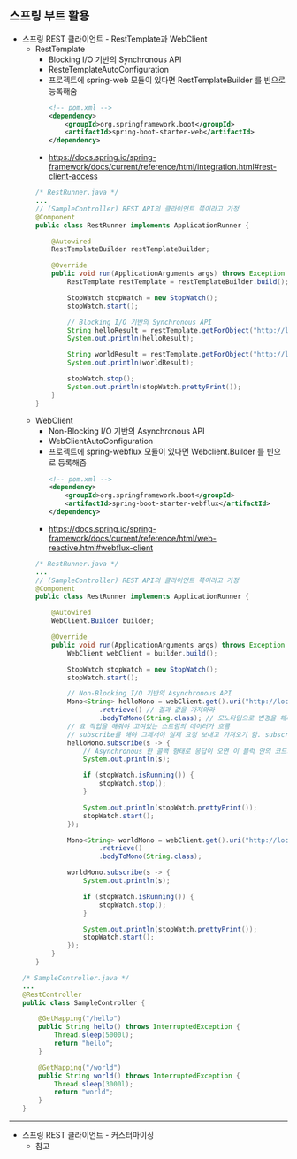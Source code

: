 ## **스프링 부트 활용**
  * 스프링 REST 클라이언트 - RestTemplate과 WebClient
    * RestTemplate
      * Blocking I/O 기반의 Synchronous API
      * ResteTemplateAutoConfiguration
      * 프로젝트에 spring-web 모듈이 있다면 RestTemplateBuilder 를 빈으로 등록해줌
        ```xml
        <!-- pom.xml -->
        <dependency>
            <groupId>org.springframework.boot</groupId>
            <artifactId>spring-boot-starter-web</artifactId>
        </dependency>
        ```
      * https://docs.spring.io/spring-framework/docs/current/reference/html/integration.html#rest-client-access
      ```java
      /* RestRunner.java */
      ...
      // (SampleController) REST API의 클라이언트 쪽이라고 가정
      @Component
      public class RestRunner implements ApplicationRunner {

          @Autowired
          RestTemplateBuilder restTemplateBuilder;

          @Override
          public void run(ApplicationArguments args) throws Exception {
              RestTemplate restTemplate = restTemplateBuilder.build();

              StopWatch stopWatch = new StopWatch();
              stopWatch.start();

              // Blocking I/O 기반의 Synchronous API
              String helloResult = restTemplate.getForObject("http://localhost:8080/hello", String.class); // 이 호출이 끝나기 전까지는 다음 라인으로 넘어가지 않음
              System.out.println(helloResult);

              String worldResult = restTemplate.getForObject("http://localhost:8080/world", String.class);
              System.out.println(worldResult);

              stopWatch.stop();
              System.out.println(stopWatch.prettyPrint());
          }
      }
      ```
    * WebClient
      * Non-Blocking I/O 기반의 Asynchronous API
      * WebClientAutoConfiguration
      * 프로젝트에 spring-webflux 모듈이 있다면 Webclient.Builder 를 빈으로 등록해줌
        ```xml
        <!-- pom.xml -->
        <dependency>
            <groupId>org.springframework.boot</groupId>
            <artifactId>spring-boot-starter-webflux</artifactId>
        </dependency>
        ```
      * https://docs.spring.io/spring-framework/docs/current/reference/html/web-reactive.html#webflux-client
      ```java
      /* RestRunner.java */
      ...
      // (SampleController) REST API의 클라이언트 쪽이라고 가정
      @Component
      public class RestRunner implements ApplicationRunner {

          @Autowired
          WebClient.Builder builder;

          @Override
          public void run(ApplicationArguments args) throws Exception {
              WebClient webClient = builder.build();

              StopWatch stopWatch = new StopWatch();
              stopWatch.start();

              // Non-Blocking I/O 기반의 Asynchronous API
              Mono<String> helloMono = webClient.get().uri("http://localhost:8080/hello")
                      .retrieve() // 결과 값을 가져와라
                      .bodyToMono(String.class); // 모노타입으로 변경을 해라
              // 요 작업을 해줘야 고여있는 스트림의 데이터가 흐름
              // subscribe를 해야 그제서야 실제 요청 보내고 가져오기 함. subscribe도 non blocking 이라 실행하고 바로 넘어감
              helloMono.subscribe(s -> {
                  // Asynchronous 한 콜백 형태로 응답이 오면 이 블럭 안의 코드가 실행됨
                  System.out.println(s);

                  if (stopWatch.isRunning()) {
                      stopWatch.stop();
                  }

                  System.out.println(stopWatch.prettyPrint());
                  stopWatch.start();
              });

              Mono<String> worldMono = webClient.get().uri("http://localhost:8080/world")
                      .retrieve()
                      .bodyToMono(String.class);

              worldMono.subscribe(s -> {
                  System.out.println(s);

                  if (stopWatch.isRunning()) {
                      stopWatch.stop();
                  }

                  System.out.println(stopWatch.prettyPrint());
                  stopWatch.start();
              });
          }
      }
      ```
    ```java
    /* SampleController.java */
    ...
    @RestController
    public class SampleController {

        @GetMapping("/hello")
        public String hello() throws InterruptedException {
            Thread.sleep(5000l);
            return "hello";
        }

        @GetMapping("/world")
        public String world() throws InterruptedException {
            Thread.sleep(3000l);
            return "world";
        }
    }
    ```
***
  * 스프링 REST 클라이언트 - 커스터마이징
    * 참고
